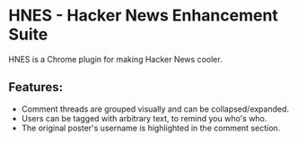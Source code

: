 HNES - Hacker News Enhancement Suite
====================================

HNES is a Chrome plugin for making Hacker News cooler.

<h2>Features:</h2>
<ul>
	<li>Comment threads are grouped visually and can be collapsed/expanded.
	<li>Users can be tagged with arbitrary text, to remind you who's who.
	<li>The original poster's username is highlighted in the comment section.
</ul>
